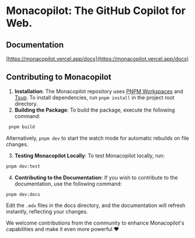 # Monacopilot: The GitHub Copilot for Web.

## Documentation

[https://monacopilot.vercel.app/docs](https://monacopilot.vercel.app/docs)

## Contributing to Monacopilot

1. **Installation**: The Monacopilot repository uses [PNPM Workspaces](https://pnpm.io/workspaces) and [Tsup](https://tsup.egoist.dev/). To install dependencies, run `pnpm install` in the project root directory.
2. **Building the Package**: To build the package, execute the following command:

```bash
 pnpm build
```

Alternatively, `pnpm dev` to start the watch mode for automatic rebuilds on file changes.

3. **Testing Monacopilot Locally**: To test Monacopilot locally, run:

```bash
pnpm dev:test
```

4. **Contributing to the Documentation**: If you wish to contribute to the documentation, use the following command:

```bash
pnpm dev:docs
```

Edit the `.mdx` files in the docs directory, and the documentation will refresh instantly, reflecting your changes.

We welcome contributions from the community to enhance Monacopilot's capabilities and make it even more powerful ❤️
